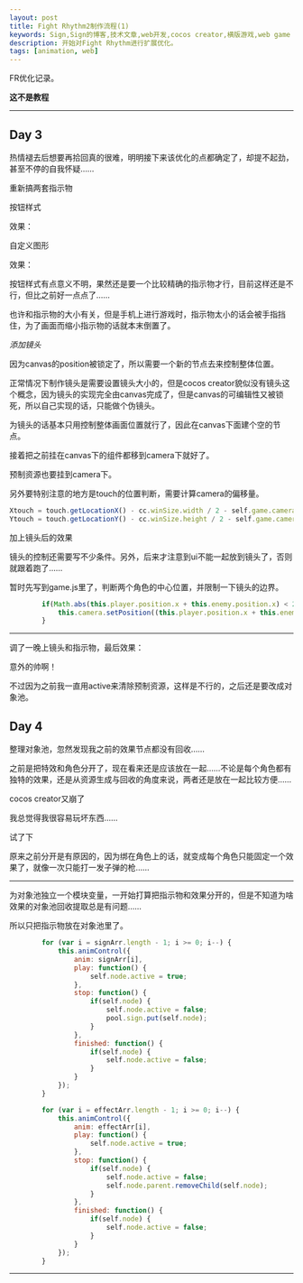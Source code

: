```yaml
---
layout: post
title: Fight Rhythm2制作流程(1)
keywords: Sign,Sign的博客,技术文章,web开发,cocos creator,横版游戏,web game
description: 开始对Fight Rhythm进行扩展优化。
tags: [animation, web]
---
```


FR优化记录。

**这不是教程**

--------
## Day 3

热情褪去后想要再拾回真的很难，明明接下来该优化的点都确定了，却提不起劲，甚至不停的自我怀疑……

重新搞两套指示物

按钮样式



效果：



自定义图形



效果：



按钮样式有点意义不明，果然还是要一个比较精确的指示物才行，目前这样还是不行，但比之前好一点点了……

也许和指示物的大小有关，但是手机上进行游戏时，指示物太小的话会被手指挡住，为了画面而缩小指示物的话就本末倒置了。

*添加镜头*

因为canvas的position被锁定了，所以需要一个新的节点去来控制整体位置。

正常情况下制作镜头是需要设置镜头大小的，但是cocos creator貌似没有镜头这个概念，因为镜头的实现完全由canvas完成了，但是canvas的可编辑性又被锁死，所以自己实现的话，只能做个伪镜头。

为镜头的话基本只用控制整体画面位置就行了，因此在canvas下面建个空的节点。



接着把之前挂在canvas下的组件都移到camera下就好了。



预制资源也要挂到camera下。

另外要特别注意的地方是touch的位置判断，需要计算camera的偏移量。

```javascript
Xtouch = touch.getLocationX() - cc.winSize.width / 2 - self.game.camera.position.x;
Ytouch = touch.getLocationY() - cc.winSize.height / 2 - self.game.camera.position.y;
```

加上镜头后的效果


镜头的控制还需要写不少条件。另外，后来才注意到ui不能一起放到镜头了，否则就跟着跑了……

暂时先写到game.js里了，判断两个角色的中心位置，并限制一下镜头的边界。

```javascript
        if(Math.abs(this.player.position.x + this.enemy.position.x) < 200 ) {
            this.camera.setPosition((this.player.position.x + this.enemy.position.x) * -0.5, 0);
        }
```
--------

调了一晚上镜头和指示物，最后效果：



意外的帅啊！

不过因为之前我一直用active来清除预制资源，这样是不行的，之后还是要改成对象池。

## Day 4

整理对象池，忽然发现我之前的效果节点都没有回收……

之前是把特效和角色分开了，现在看来还是应该放在一起……不论是每个角色都有独特的效果，还是从资源生成与回收的角度来说，两者还是放在一起比较方便……

cocos creator又崩了

我总觉得我很容易玩坏东西……

试了下



原来之前分开是有原因的，因为绑在角色上的话，就变成每个角色只能固定一个效果了，就像一次只能打一发子弹的枪……

--------



为对象池独立一个模块变量，一开始打算把指示物和效果分开的，但是不知道为啥效果的对象池回收提取总是有问题……

所以只把指示物放在对象池里了。

```javascript
        for (var i = signArr.length - 1; i >= 0; i--) {
            this.animControl({
                anim: signArr[i],
                play: function() {
                    self.node.active = true;
                },
                stop: function() {
                    if(self.node) {
                        self.node.active = false;
                        pool.sign.put(self.node);
                    }
                },
                finished: function() {
                    if(self.node) {
                        self.node.active = false;
                    }
                }
            });
        }

        for (var i = effectArr.length - 1; i >= 0; i--) {
            this.animControl({
                anim: effectArr[i],
                play: function() {
                    self.node.active = true;
                },
                stop: function() {
                    if(self.node) {
                        self.node.active = false;
                        self.node.parent.removeChild(self.node);
                    }
                },
                finished: function() {
                    if(self.node) {
                        self.node.active = false;
                    }
                }
            });
        }
```

--------













